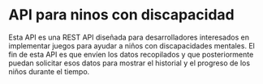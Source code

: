 # API para ninos con discapacidad
Esta API es una REST API diseñada para desarrolladores interesados en implementar juegos para ayudar a niños con discapacidades mentales.
El fin de esta API es que envíen los datos recopilados y que posteriormente puedan solicitar esos datos para mostrar el historial y el progreso
de los niños durante el tiempo. 
